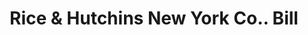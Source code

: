 ---
doi: 10.7916/D8FJ3V1H
date_other: '1910'
date_other_textual: 1910-1919
form: printed ephemera
genre:
- Invoices
name:
- Rice & Hutchins New York Co.
object_in_context_url: https://biggert.cul.columbia.edu/items/view/ave_biggert_01914
subject_hierarchical_geographic:
- New York, New York, United States
subject_name:
- Rice & Hutchins New York Co.
title: Rice & Hutchins New York Co.. Bill
sort_title: Rice & Hutchins New York Co.. Bill
call_number: ave_biggert_01914
coordinates:
- 40.71277777777778,-74.00583333333333
pid: ave_biggert_01914
identifiers: ave_biggert_01914
canvas_id: ldpd:397172
permalink: "/items/ave_biggert_01914/"
layout: iiif-image-page
---